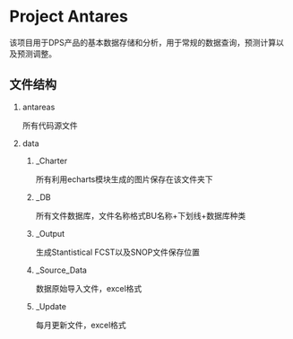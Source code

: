 # Project Antares

该项目用于DPS产品的基本数据存储和分析，用于常规的数据查询，预测计算以及预测调整。

## 文件结构

1. antareas

   所有代码源文件

2. data

   1. _Charter

      所有利用echarts模块生成的图片保存在该文件夹下

   2. _DB

      所有文件数据库，文件名称格式BU名称+下划线+数据库种类

   3. _Output

      生成Stantistical FCST以及SNOP文件保存位置

   4. _Source_Data

      数据原始导入文件，excel格式

   5. _Update

      每月更新文件，excel格式